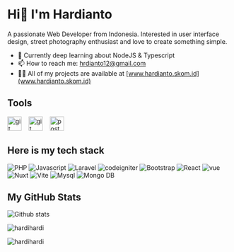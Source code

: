 <h1>Hi👋 I'm Hardianto</h1>
<p>A passionate Web Developer from Indonesia. Interested in user interface design, street photography enthusiast and love to create something simple.</p>

- 📖 Currently deep learning about NodeJS & Typescript
- 📫 How to reach me: hrdianto12@gmail.com
- 👨‍💻 All of my projects are available at [www.hardianto.skom.id](www.hardianto.skom.id)

## Tools
<span>
<img src="https://www.vectorlogo.zone/logos/visualstudio_code/visualstudio_code-icon.svg" alt="git" height="32px" title="Git" />
</span>&nbsp;&nbsp;
<span>
<img src="https://www.vectorlogo.zone/logos/git-scm/git-scm-icon.svg" alt="git" height="32px" title="Git" />
</span>&nbsp;&nbsp;
<span>
<img src="https://www.vectorlogo.zone/logos/getpostman/getpostman-icon.svg" alt="postman" height="32px" title="Postman" />
</span>


## Here is my tech stack
![PHP](https://img.shields.io/badge/php-ffffff?style=for-the-badge&logo=php&logoColor=black)
![Javascript](https://img.shields.io/badge/javascript-ffffff?style=for-the-badge&logo=javascript&logoColor=black)
![Laravel](https://img.shields.io/badge/Laravel-ffffff?style=for-the-badge&logo=laravel&logoColor=black)
![codeigniter](https://img.shields.io/badge/codeigniter-ffffff?style=for-the-badge&logo=codeigniter&logoColor=black)
![Bootstrap](https://img.shields.io/badge/Bootstrap-ffffff?style=for-the-badge&logo=bootstrap&logoColor=black)
![React](https://img.shields.io/badge/React-ffffff?style=for-the-badge&logo=react&logoColor=black)
![vue](https://img.shields.io/badge/vue-ffffff?style=for-the-badge&logo=vue.js&logoColor=black)
![Nuxt](https://img.shields.io/badge/nuxt-ffffff?style=for-the-badge&logo=nuxt.js&logoColor=black)
![Vite](https://img.shields.io/badge/vite-ffffff?style=for-the-badge&logo=vite&logoColor=black)
![Mysql](https://img.shields.io/badge/msql-ffffff?style=for-the-badge&logo=mysql&logoColor=black)
![Mongo DB](https://img.shields.io/badge/mongodb-ffffff?style=for-the-badge&logo=mongodb&logoColor=black)


## My GitHub Stats
![Github stats](https://github-readme-stats.vercel.app/api?username=Hardihardi&show_icons=true&include_all_commits=true&hide_border=true&bg_color=fff&icon_color=106eea&title_color=106eea&text_color=000&custom_title=My+Github+Stats)
<p><img align="center" src="https://github-readme-stats.vercel.app/api/top-langs?username=hardihardi&show_icons=true&locale=en&layout=compact" alt="hardihardi" /></p>
<p><img align="center" src="https://github-readme-streak-stats.herokuapp.com/?user=hardihardi&" alt="hardihardi" /></p>
<ul style="font-family:'Gill Sans', 'Gill Sans MT', Calibri, 'Trebuchet MS', sans-serif;">
